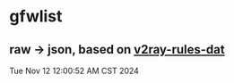 # gfwlist
## raw -> json, based on [v2ray-rules-dat](https://github.com/Loyalsoldier/v2ray-rules-dat)
Tue Nov 12 12:00:52 AM CST 2024

